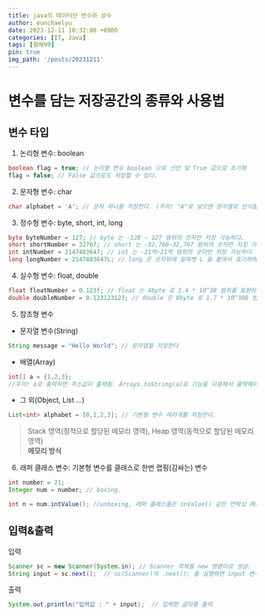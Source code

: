 ```yaml
---
title: java의 데이터인 변수와 상수
author: eunchaelyu
date: 2023-12-11 10:32:00 +0900
categories: [IT, Java]
tags: [항해99]
pin: true
img_path: '/posts/20231211'
---
```


# 변수를 담는 저장공간의 종류와 사용법
## 변수 타입
1. 논리형 변수: boolean
   
```java
boolean flag = true; // 논리형 변수 boolean 으로 선언 및 True 값으로 초기화
flag = false; // False 값으로도 저장할 수 있다.
```     

2. 문자형 변수: char    

```java
char alphabet = 'A'; // 문자 하나를 저장한다. (주의! "A"로 넣으면 문자열로 인식함)
```    

3. 정수형 변수: byte, short, int, long    

```java
byte byteNumber = 127; // byte 는 -128 ~ 127 범위의 숫자만 저장 가능하다.
short shortNumber = 32767; // short 는 -32,768~32,767 범위의 숫자만 저장 가능하다.
int intNumber = 2147483647; // int 는 -21억~21억 범위의 숫자만 저장 가능하다.
long longNumber = 2147483647L; // long 은 숫자뒤에 알파벳 L 을 붙여서 표기하며 매우 큰수를 저장 가능한다.
```    

4. 실수형 변수: float, double    

```java
float floatNumber = 0.123f; // float 는 4byte 로 3.4 * 10^38 범위를 표현하는 실수값
double doubleNumber = 0.123123123; // double 은 8byte 로 1.7 * 10^308 범위를 표현하는 실수값
```    

5. 참조형 변수        
  - 문자열 변수(String)    
    
```java
String message = "Hello World"; // 문자열을 저장한다
```    

  - 배열(Array)    

```java
int[] a = {1,2,3};
//주의! a로 출력하면 주소값이 출력됨. Arrays.toString(a)로 기능을 이용해서 출력해야함
```    

  - 그 외(Object, List …)      

```java
List<int> alphabet = [0,1,2,3]; // 기본형 변수 여러개를 저장한다.
```    

> Stack 영역(정적으로 할당된 메모리 영역), Heap 영역(동적으로 할당된 메모리 영역)      
> **메모리 방식**      

6. 래퍼 클래스 변수: 기본형 변수를 클래스로 한번 랩핑(감싸는) 변수      

```java
int number = 21;
Integer num = number; // boxing.

int n = num.intValue(); //unboxing, 래퍼 클래스들은 inValue() 같은 언박싱 메서드들을 제공한다.
```

## 입력&출력    
  입력    

```java
Scanner sc = new Scanner(System.in); // Scanner 객체를 new 명령어로 생성.
String input = sc.next();  // sc(Scanner)의 .next(); 를 실행하면 input 변수에 입력한 글자를 받음.
```

  출력    
```java
System.out.println("입력값 : " + input);  // 입력한 글자를 출력
```
